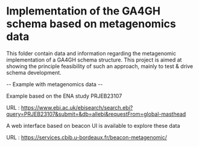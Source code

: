 # Implementation of the  GA4GH schema based on metagenomics data

This folder contain data and information regarding the metagenomic implementation of a GA4GH schema structure.
This project is aimed at showing the principle feasibility of such an approach, mainly to test & drive schema development.


-- Example with metagenomics data --

Example based on the ENA study PRJEB23107

URL : https://www.ebi.ac.uk/ebisearch/search.ebi?query=PRJEB23107&submit=&db=allebi&requestFrom=global-masthead 


A web interface based on beacon UI is available to explore these data 

URL : https://services.cbib.u-bordeaux.fr/beacon-metagenomic/ 











